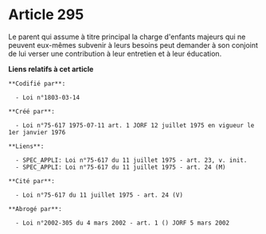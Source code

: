 # Article 295

Le parent qui assume à titre principal la charge d'enfants majeurs qui ne peuvent eux-mêmes subvenir à leurs besoins peut
demander à son conjoint de lui verser une contribution à leur entretien et à leur éducation.

**Liens relatifs à cet article**

	**Codifié par**:

	  - Loi n°1803-03-14

	**Créé par**:

	  - Loi n°75-617 1975-07-11 art. 1 JORF 12 juillet 1975 en vigueur le 1er janvier 1976

	**Liens**:

	  - SPEC_APPLI: Loi n°75-617 du 11 juillet 1975 - art. 23, v. init.
	  - SPEC_APPLI: Loi n°75-617 du 11 juillet 1975 - art. 24 (M)

	**Cité par**:

	  - Loi n°75-617 du 11 juillet 1975 - art. 24 (V)

	**Abrogé par**:

	  - Loi n°2002-305 du 4 mars 2002 - art. 1 () JORF 5 mars 2002
